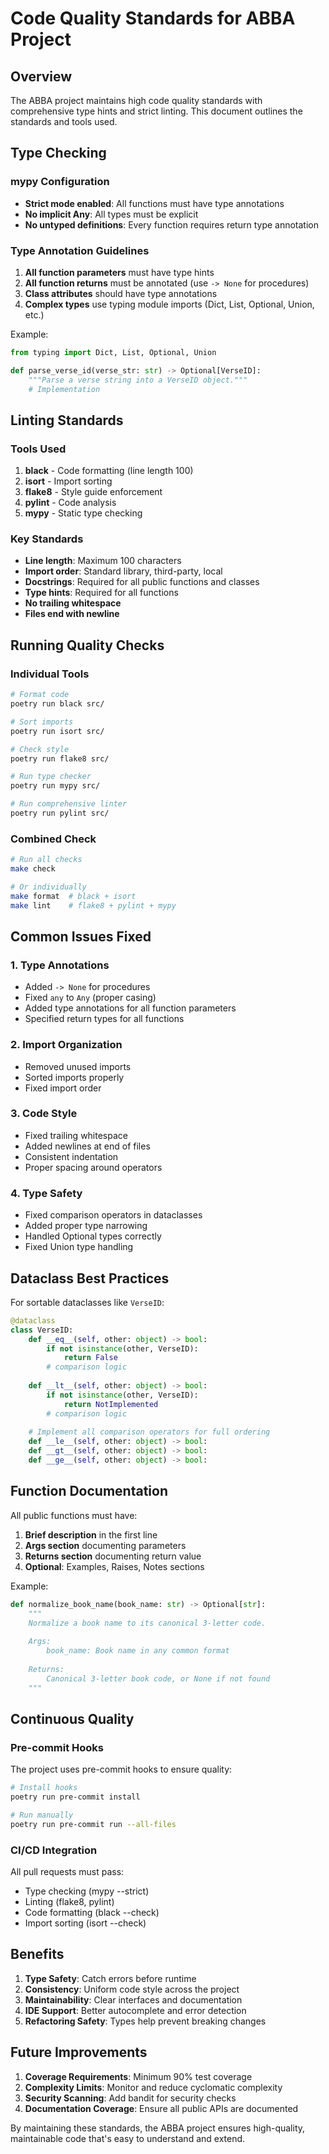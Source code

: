 # Code Quality Standards for ABBA Project

## Overview

The ABBA project maintains high code quality standards with comprehensive type hints and strict linting. This document outlines the standards and tools used.

## Type Checking

### mypy Configuration
- **Strict mode enabled**: All functions must have type annotations
- **No implicit Any**: All types must be explicit
- **No untyped definitions**: Every function requires return type annotation

### Type Annotation Guidelines
1. **All function parameters** must have type hints
2. **All function returns** must be annotated (use `-> None` for procedures)
3. **Class attributes** should have type annotations
4. **Complex types** use typing module imports (Dict, List, Optional, Union, etc.)

Example:
```python
from typing import Dict, List, Optional, Union

def parse_verse_id(verse_str: str) -> Optional[VerseID]:
    """Parse a verse string into a VerseID object."""
    # Implementation
```

## Linting Standards

### Tools Used
1. **black** - Code formatting (line length 100)
2. **isort** - Import sorting
3. **flake8** - Style guide enforcement
4. **pylint** - Code analysis
5. **mypy** - Static type checking

### Key Standards
- **Line length**: Maximum 100 characters
- **Import order**: Standard library, third-party, local
- **Docstrings**: Required for all public functions and classes
- **Type hints**: Required for all functions
- **No trailing whitespace**
- **Files end with newline**

## Running Quality Checks

### Individual Tools
```bash
# Format code
poetry run black src/

# Sort imports
poetry run isort src/

# Check style
poetry run flake8 src/

# Run type checker
poetry run mypy src/

# Run comprehensive linter
poetry run pylint src/
```

### Combined Check
```bash
# Run all checks
make check

# Or individually
make format  # black + isort
make lint    # flake8 + pylint + mypy
```

## Common Issues Fixed

### 1. Type Annotations
- Added `-> None` for procedures
- Fixed `any` to `Any` (proper casing)
- Added type annotations for all function parameters
- Specified return types for all functions

### 2. Import Organization
- Removed unused imports
- Sorted imports properly
- Fixed import order

### 3. Code Style
- Fixed trailing whitespace
- Added newlines at end of files
- Consistent indentation
- Proper spacing around operators

### 4. Type Safety
- Fixed comparison operators in dataclasses
- Added proper type narrowing
- Handled Optional types correctly
- Fixed Union type handling

## Dataclass Best Practices

For sortable dataclasses like `VerseID`:
```python
@dataclass
class VerseID:
    def __eq__(self, other: object) -> bool:
        if not isinstance(other, VerseID):
            return False
        # comparison logic
    
    def __lt__(self, other: object) -> bool:
        if not isinstance(other, VerseID):
            return NotImplemented
        # comparison logic
    
    # Implement all comparison operators for full ordering
    def __le__(self, other: object) -> bool:
    def __gt__(self, other: object) -> bool:
    def __ge__(self, other: object) -> bool:
```

## Function Documentation

All public functions must have:
1. **Brief description** in the first line
2. **Args section** documenting parameters
3. **Returns section** documenting return value
4. **Optional**: Examples, Raises, Notes sections

Example:
```python
def normalize_book_name(book_name: str) -> Optional[str]:
    """
    Normalize a book name to its canonical 3-letter code.
    
    Args:
        book_name: Book name in any common format
        
    Returns:
        Canonical 3-letter book code, or None if not found
    """
```

## Continuous Quality

### Pre-commit Hooks
The project uses pre-commit hooks to ensure quality:
```bash
# Install hooks
poetry run pre-commit install

# Run manually
poetry run pre-commit run --all-files
```

### CI/CD Integration
All pull requests must pass:
- Type checking (mypy --strict)
- Linting (flake8, pylint)
- Code formatting (black --check)
- Import sorting (isort --check)

## Benefits

1. **Type Safety**: Catch errors before runtime
2. **Consistency**: Uniform code style across the project
3. **Maintainability**: Clear interfaces and documentation
4. **IDE Support**: Better autocomplete and error detection
5. **Refactoring Safety**: Types help prevent breaking changes

## Future Improvements

1. **Coverage Requirements**: Minimum 90% test coverage
2. **Complexity Limits**: Monitor and reduce cyclomatic complexity
3. **Security Scanning**: Add bandit for security checks
4. **Documentation Coverage**: Ensure all public APIs are documented

By maintaining these standards, the ABBA project ensures high-quality, maintainable code that's easy to understand and extend.